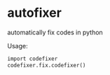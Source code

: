 # autofixer
automatically fix codes in python



Usage:


```diff
import codefixer
codefixer.fix.codefixer()
```
